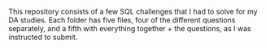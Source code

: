 This repository consists of a few SQL challenges that I had to solve for my DA studies.
Each folder has five files, four of the different questions separately, and a fifth with everything together + the questions, as I was instructed to submit.
